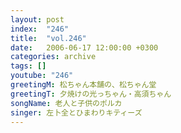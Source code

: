 ```yaml
---
layout: post
index:  "246"
title:  "vol.246"
date:   2006-06-17 12:00:00 +0300
categories: archive
tags: []
youtube: "246"
greetingM: 松ちゃん本舗の、松ちゃん堂
greetingT: 夕焼けの光っちゃん・高須ちゃん
songName: 老人と子供のポルカ
singer: 左卜全とひまわりキティーズ
---
```

